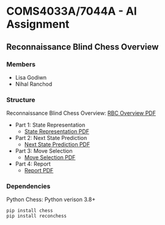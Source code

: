 # **COMS4033A/7044A - AI Assignment**
## **Reconnaissance Blind Chess Overview**
### Members
- Lisa Godiwn
- Nihal Ranchod
### Structure
Reconnaissance Blind Chess Overview: <a href="RBC_Overview.pdf">RBC Overview PDF</a>
- Part 1: State Representation
   - <a href="/Part 1/State_Representation.pdf">State Representation PDF</a>
- Part 2: Next State Prediction
   - <a href="/Part 2/Next_State_Prediction.pdf">Next State Prediction PDF</a>
- Part 3: Move Selection
   - <a href="/Part 3/Move_Selection.pdf">Move Selection PDF</a>
- Part 4: Report
   - <a href="/Part 4/Report.pdf">Report PDF</a>

### Dependencies
Python Chess: Python verison 3.8+
```
pip install chess
pip install reconchess
```

